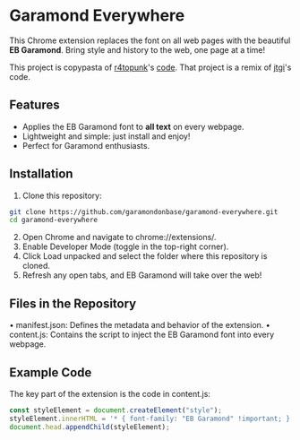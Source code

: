 # Garamond Everywhere

This Chrome extension replaces the font on all web pages with the beautiful **EB Garamond**. Bring style and history to the web, one page at a time!

This project is copypasta of [r4topunk](https://warpcast.com/r4topunk/0x1036d6cd)'s [code](https://github.com/r4topunk/comic-sans-everywhere). That project is a remix of [jtgi](https://warpcast.com/jtgi/0xdf3c8658)'s code.

## Features

- Applies the EB Garamond font to **all text** on every webpage.
- Lightweight and simple: just install and enjoy!
- Perfect for Garamond enthusiasts.

## Installation

1. Clone this repository:

```bash
git clone https://github.com/garamondonbase/garamond-everywhere.git
cd garamond-everywhere
```

2. Open Chrome and navigate to chrome://extensions/.
3. Enable Developer Mode (toggle in the top-right corner).
4. Click Load unpacked and select the folder where this repository is cloned.
5. Refresh any open tabs, and EB Garamond will take over the web!

## Files in the Repository

• manifest.json: Defines the metadata and behavior of the extension.
• content.js: Contains the script to inject the EB Garamond font into every webpage.

## Example Code

The key part of the extension is the code in content.js:

```js
const styleElement = document.createElement("style");
styleElement.innerHTML = '* { font-family: "EB Garamond" !important; }';
document.head.appendChild(styleElement);
```
